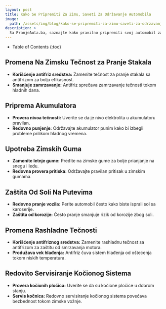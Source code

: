```yaml
---
layout: post
title: Kako Se Pripremiti Za Zimu, Saveti Za Održavanje Automobila
image: 
  path: /assets/img/blog/kako-se-pripremiti-za-zimu-saveti-za-odrzavanje-automobila_pranje-auta-ba.png
description: >
  Sa PranjeAutа.ba, saznajte kako pravilno pripremiti svoj automobil za zimske uslove. Održavanje vozila tokom zime ključno je za bezbednu vožnju.
---
```



- Table of Contents
{:toc}


## Promena Na Zimsku Tečnost za Pranje Stakala

- **Korišćenje antifriz sredstva:** Zamenite tečnost za pranje stakala sa antifrizom za bolju efikasnost.
- **Smanjuje zamrzavanje:** Antifriz sprečava zamrzavanje tečnosti tokom hladnih dana.

## Priprema Akumulatora

- **Provera nivoa tečnosti:** Uverite se da je nivo elektrolita u akumulatoru pravilan.
- **Redovno punjenje:** Održavajte akumulator punim kako bi izbegli probleme prilikom hladnog vremena.

## Upotreba Zimskih Guma

- **Zamenite letnje gume:** Pređite na zimske gume za bolje prianjanje na snegu i ledu.
- **Redovna provera pritiska:** Održavajte pravilan pritisak u zimskim gumama.

## Zaštita Od Soli Na Putevima

- **Redovno pranje vozila:** Perite automobil često kako biste isprali sol sa karoserije.
- **Zaštita od korozije:** Često pranje smanjuje rizik od korozije zbog soli.

## Promena Rashladne Tečnosti

- **Korišćenje antifriznog sredstva:** Zamenite rashladnu tečnost sa antifrizom za zaštitu od smrzavanja motora.
- **Produžava vek hlađenja:** Antifriz čuva sistem hlađenja od oštećenja tokom niskih temperatura.

## Redovito Servisiranje Kočionog Sistema

- **Provera kočionih pločica:** Uverite se da su kočione pločice u dobrom stanju.
- **Servis kočnica:** Redovno servisiranje kočionog sistema povećava bezbednost tokom zimske vožnje.